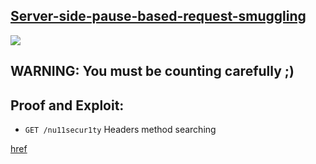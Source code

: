 ## [Server-side-pause-based-request-smuggling](https://portswigger.net/web-security/request-smuggling/browser/pause-based-desync/lab-server-side-pause-based-request-smuggling)

![](https://github.com/nu11secur1ty/PortSwigger-Web-Security-Academy/blob/main/HTTP-request-smuggling/Server-side-pause-based-request-smuggling/Docs/Screenshot%202022-08-18%20121010.png)

## WARNING: You must be counting carefully ;) 

## Proof and Exploit:

- `GET /nu11secur1ty` Headers method searching

[href](https://streamable.com/0uxdxd)

